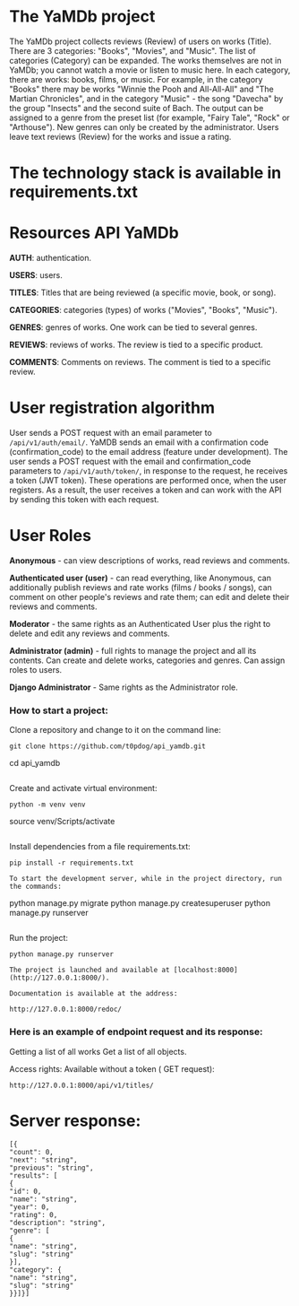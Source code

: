 # The YaMDb project
The YaMDb project collects reviews (Review) of users on works (Title). There are 3 categories: "Books", "Movies", and "Music". The list of categories (Category) can be expanded.
The works themselves are not in YaMDb; you cannot watch a movie or listen to music here.
In each category, there are works: books, films, or music. For example, in the category "Books" there may be works "Winnie the Pooh and All-All-All" and "The Martian Chronicles", and in the category "Music" - the song "Davecha" by the group "Insects" and the second suite of Bach. The output can be assigned to a genre from the preset list (for example, "Fairy Tale", "Rock" or "Arthouse"). New genres can only be created by the administrator.
Users leave text reviews (Review) for the works and issue a rating.

# The technology stack is available in requirements.txt

# Resources API YaMDb
**AUTH**: authentication.

**USERS**: users.

**TITLES**: Titles that are being reviewed (a specific movie, book, or song).

**CATEGORIES**: categories (types) of works ("Movies", "Books", "Music").

**GENRES**: genres of works. One work can be tied to several genres.

**REVIEWS**: reviews of works. The review is tied to a specific product.

**COMMENTS**: Comments on reviews. The comment is tied to a specific review.

# User registration algorithm
User sends a POST request with an email parameter to `/api/v1/auth/email/`.
YaMDB sends an email with a confirmation code (confirmation_code) to the email address (feature under development).
The user sends a POST request with the email and confirmation_code parameters to `/api/v1/auth/token/`, in response to the request, he receives a token (JWT token).
These operations are performed once, when the user registers. As a result, the user receives a token and can work with the API by sending this token with each request.

# User Roles
**Anonymous** - can view descriptions of works, read reviews and comments.

**Authenticated user (user)** - can read everything, like Anonymous, can additionally publish reviews and rate works (films / books / songs), can comment on other people's reviews and rate them; can edit and delete their reviews and comments.

**Moderator** - the same rights as an Authenticated User plus the right to delete and edit any reviews and comments.

**Administrator (admin)** - full rights to manage the project and all its contents. Can create and delete works, categories and genres. Can assign roles to users.

**Django Administrator** - Same rights as the Administrator role.


### How to start a project:

Clone a repository and change to it on the command line:
```
git clone https://github.com/t0pdog/api_yamdb.git
```
cd api_yamdb
```
```
Create and activate virtual environment:
```
python -m venv venv
```
source venv/Scripts/activate
```
```
Install dependencies from a file requirements.txt:
```
pip install -r requirements.txt
```
```
To start the development server, while in the project directory, run the commands:
```
python manage.py migrate
python manage.py createsuperuser
python manage.py runserver
```
```
Run the project:
```
python manage.py runserver
```
```
The project is launched and available at [localhost:8000](http://127.0.0.1:8000/).

Documentation is available at the address:

http://127.0.0.1:8000/redoc/
```

### Here is an example of endpoint request and its response:

Getting a list of all works
Get a list of all objects.

Access rights: Available without a token ( GET request):

```
http://127.0.0.1:8000/api/v1/titles/
```

# Server response:
```
[{
"count": 0,
"next": "string",
"previous": "string",
"results": [
{
"id": 0,
"name": "string",
"year": 0,
"rating": 0,
"description": "string",
"genre": [
{
"name": "string",
"slug": "string"
}],
"category": {
"name": "string",
"slug": "string"
}}]}]
```